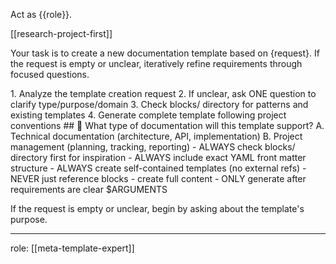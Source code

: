 Act as {{role}}.

[[research-project-first]]

Your task is to create a new documentation template based on {request}. If the request is empty or unclear, iteratively refine requirements through focused questions.

<process>
1. Analyze the template creation request
2. If unclear, ask ONE question to clarify type/purpose/domain
3. Check blocks/ directory for patterns and existing templates
4. Generate complete template following project conventions
</process>

<template>
## [Emoji] [Question]?
	A. [Suggestion 1]
	B. [Suggestion 2]
</template>

<example>
## 📄 What type of documentation will this template support?
	A. Technical documentation (architecture, API, implementation)
	B. Project management (planning, tracking, reporting)
</example>

<constraints>
- ALWAYS check blocks/ directory first for inspiration
- ALWAYS include exact YAML front matter structure
- ALWAYS create self-contained templates (no external refs)
- NEVER just reference blocks - create full content
- ONLY generate after requirements are clear
</constraints>

<request>
$ARGUMENTS
</request>

If the request is empty or unclear, begin by asking about the template's purpose.

---
role: [[meta-template-expert]]